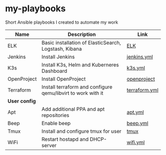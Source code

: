 # my-playbooks
Short Ansible playbooks I created to automate my work


| Name | Description | Link |
| ------ | ------ | ------ | 
| ELK | Basic installation of ElasticSearch, Logstash, Kibana | [ELK](ELK) |
| Jenkins | Install Jenkins | [jenkins.yml](jenkins/jenkins.yml) |
| K3s | Install K3s, Helm and Kuberneres Dashboard | [k3s.yml](k3s/k3s.yml) |
| OpenProject | Install OpenProject | [openproject](openproject) |
| Terraform | Install terraform and configure qemu/libvirt to work with it | [terraform.yml](terraform/terraform.yml)|
| **User config** | 
| Apt | Add additional PPA and apt repositories | [apt.yml](repo/apt.yml) |
| Beep | Enable beep | [beep.yml](beep/beep.yml) |
| Tmux | Install and configure tmux for user | [tmux](tmux) |
| WiFi | Restart hostapd and DHCP-server | [wifi.yml](wifi/wifi.yml) |